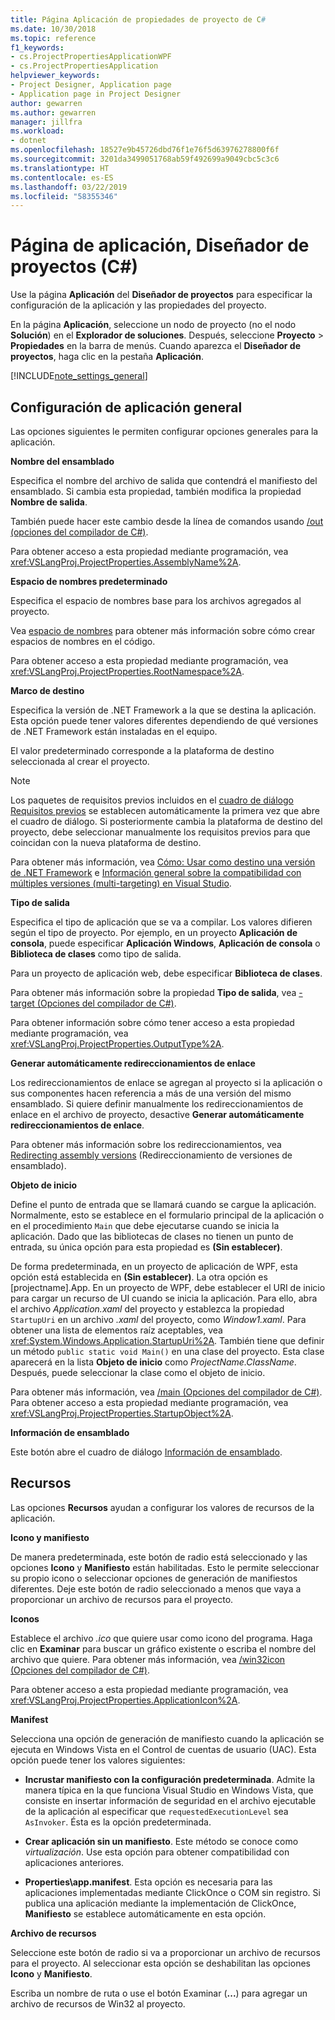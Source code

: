 ```yaml
---
title: Página Aplicación de propiedades de proyecto de C#
ms.date: 10/30/2018
ms.topic: reference
f1_keywords:
- cs.ProjectPropertiesApplicationWPF
- cs.ProjectPropertiesApplication
helpviewer_keywords:
- Project Designer, Application page
- Application page in Project Designer
author: gewarren
ms.author: gewarren
manager: jillfra
ms.workload:
- dotnet
ms.openlocfilehash: 18527e9b45726dbd76f1e76f5d63976278800f6f
ms.sourcegitcommit: 3201da3499051768ab59f492699a9049cbc5c3c6
ms.translationtype: HT
ms.contentlocale: es-ES
ms.lasthandoff: 03/22/2019
ms.locfileid: "58355346"
---
```

# <a name="application-page-project-designer-c"></a>Página de aplicación, Diseñador de proyectos (C#)

Use la página **Aplicación** del **Diseñador de proyectos** para especificar la configuración de la aplicación y las propiedades del proyecto.

En la página **Aplicación**, seleccione un nodo de proyecto (no el nodo **Solución**) en el **Explorador de soluciones**. Después, seleccione **Proyecto** > **Propiedades** en la barra de menús. Cuando aparezca el **Diseñador de proyectos**, haga clic en la pestaña **Aplicación**.

[!INCLUDE[note_settings_general](../../data-tools/includes/note_settings_general_md.md)]

## <a name="general-application-settings"></a>Configuración de aplicación general

Las opciones siguientes le permiten configurar opciones generales para la aplicación.

**Nombre del ensamblado**

Especifica el nombre del archivo de salida que contendrá el manifiesto del ensamblado. Si cambia esta propiedad, también modifica la propiedad **Nombre de salida**.

También puede hacer este cambio desde la línea de comandos usando [/out (opciones del compilador de C#)](/dotnet/csharp/language-reference/compiler-options/out-compiler-option).

Para obtener acceso a esta propiedad mediante programación, vea <xref:VSLangProj.ProjectProperties.AssemblyName%2A>.

**Espacio de nombres predeterminado**

Especifica el espacio de nombres base para los archivos agregados al proyecto.

Vea [espacio de nombres](/dotnet/csharp/language-reference/keywords/namespace) para obtener más información sobre cómo crear espacios de nombres en el código.

Para obtener acceso a esta propiedad mediante programación, vea <xref:VSLangProj.ProjectProperties.RootNamespace%2A>.

**Marco de destino**

Especifica la versión de .NET Framework a la que se destina la aplicación. Esta opción puede tener valores diferentes dependiendo de qué versiones de .NET Framework están instaladas en el equipo.

El valor predeterminado corresponde a la plataforma de destino seleccionada al crear el proyecto.

> [!NOTE]
> Los paquetes de requisitos previos incluidos en el [cuadro de diálogo Requisitos previos](../../ide/reference/prerequisites-dialog-box.md) se establecen automáticamente la primera vez que abre el cuadro de diálogo. Si posteriormente cambia la plataforma de destino del proyecto, debe seleccionar manualmente los requisitos previos para que coincidan con la nueva plataforma de destino.

Para obtener más información, vea [Cómo: Usar como destino una versión de .NET Framework](../../ide/how-to-target-a-version-of-the-dotnet-framework.md) e [Información general sobre la compatibilidad con múltiples versiones (multi-targeting) en Visual Studio](../../ide/visual-studio-multi-targeting-overview.md).

**Tipo de salida**

Especifica el tipo de aplicación que se va a compilar. Los valores difieren según el tipo de proyecto. Por ejemplo, en un proyecto **Aplicación de consola**, puede especificar **Aplicación Windows**, **Aplicación de consola** o **Biblioteca de clases** como tipo de salida.

Para un proyecto de aplicación web, debe especificar **Biblioteca de clases**.

Para obtener más información sobre la propiedad **Tipo de salida**, vea [-target (Opciones del compilador de C#)](/dotnet/csharp/language-reference/compiler-options/target-compiler-option).

Para obtener información sobre cómo tener acceso a esta propiedad mediante programación, vea <xref:VSLangProj.ProjectProperties.OutputType%2A>.

**Generar automáticamente redireccionamientos de enlace**

Los redireccionamientos de enlace se agregan al proyecto si la aplicación o sus componentes hacen referencia a más de una versión del mismo ensamblado. Si quiere definir manualmente los redireccionamientos de enlace en el archivo de proyecto, desactive **Generar automáticamente redireccionamientos de enlace**.

Para obtener más información sobre los redireccionamientos, vea [Redirecting assembly versions](/dotnet/framework/configure-apps/redirect-assembly-versions) (Redireccionamiento de versiones de ensamblado).

**Objeto de inicio**

Define el punto de entrada que se llamará cuando se cargue la aplicación. Normalmente, esto se establece en el formulario principal de la aplicación o en el procedimiento `Main` que debe ejecutarse cuando se inicia la aplicación. Dado que las bibliotecas de clases no tienen un punto de entrada, su única opción para esta propiedad es **(Sin establecer)**.

De forma predeterminada, en un proyecto de aplicación de WPF, esta opción está establecida en **(Sin establecer)**. La otra opción es \[projectname].App. En un proyecto de WPF, debe establecer el URI de inicio para cargar un recurso de UI cuando se inicia la aplicación. Para ello, abra el archivo *Application.xaml* del proyecto y establezca la propiedad `StartupUri` en un archivo *.xaml* del proyecto, como *Window1.xaml*. Para obtener una lista de elementos raíz aceptables, vea <xref:System.Windows.Application.StartupUri%2A>. También tiene que definir un método `public static void Main()` en una clase del proyecto. Esta clase aparecerá en la lista **Objeto de inicio** como *ProjectName.ClassName*. Después, puede seleccionar la clase como el objeto de inicio.

Para obtener más información, vea [/main (Opciones del compilador de C#)](/dotnet/csharp/language-reference/compiler-options/main-compiler-option). Para obtener acceso a esta propiedad mediante programación, vea <xref:VSLangProj.ProjectProperties.StartupObject%2A>.

**Información de ensamblado**

Este botón abre el cuadro de diálogo [Información de ensamblado](../../ide/reference/assembly-information-dialog-box.md).

## <a name="resources"></a>Recursos

Las opciones **Recursos** ayudan a configurar los valores de recursos de la aplicación.

**Icono y manifiesto**

De manera predeterminada, este botón de radio está seleccionado y las opciones **Icono** y **Manifiesto** están habilitadas. Esto le permite seleccionar su propio icono o seleccionar opciones de generación de manifiestos diferentes. Deje este botón de radio seleccionado a menos que vaya a proporcionar un archivo de recursos para el proyecto.

**Iconos**

Establece el archivo *.ico* que quiere usar como icono del programa. Haga clic en **Examinar** para buscar un gráfico existente o escriba el nombre del archivo que quiere. Para obtener más información, vea [/win32icon (Opciones del compilador de C#)](/dotnet/csharp/language-reference/compiler-options/win32icon-compiler-option).

Para obtener acceso a esta propiedad mediante programación, vea <xref:VSLangProj.ProjectProperties.ApplicationIcon%2A>.

**Manifest**

Selecciona una opción de generación de manifiesto cuando la aplicación se ejecuta en Windows Vista en el Control de cuentas de usuario (UAC). Esta opción puede tener los valores siguientes:

- **Incrustar manifiesto con la configuración predeterminada**. Admite la manera típica en la que funciona Visual Studio en Windows Vista, que consiste en insertar información de seguridad en el archivo ejecutable de la aplicación al especificar que `requestedExecutionLevel` sea `AsInvoker`. Ésta es la opción predeterminada.

- **Crear aplicación sin un manifiesto**. Este método se conoce como *virtualización*. Use esta opción para obtener compatibilidad con aplicaciones anteriores.

- **Properties\app.manifest**. Esta opción es necesaria para las aplicaciones implementadas mediante ClickOnce o COM sin registro. Si publica una aplicación mediante la implementación de ClickOnce, **Manifiesto** se establece automáticamente en esta opción.

**Archivo de recursos**

Seleccione este botón de radio si va a proporcionar un archivo de recursos para el proyecto. Al seleccionar esta opción se deshabilitan las opciones **Icono** y **Manifiesto**.

Escriba un nombre de ruta o use el botón Examinar (**...**) para agregar un archivo de recursos de Win32 al proyecto.